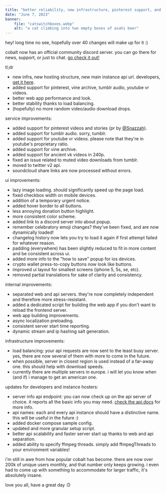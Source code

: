 ```yaml
---
title: "better reliability, new infrastructure, pinterest support, and way more!"
date: "June 7, 2023"
banner:
    file: "catswitchboxes.webp"
    alt: "a cat climbing into two empty boxes of asahi beer"
---
```

hey! long time no see, hopefully over 40 changes will make up for it :)

cobalt now has an official community discord server. you can go there for news, support, or just to chat. [go check it out!](https://discord.gg/pQPt8HBUPu)

<span class='text-backdrop'>tl;dr</span>
- new infra, new hosting structure, new main instance api url. developers, [get it here](https://github.com/imputnet/cobalt/blob/current/docs/api.md).
- added support for pinterest, vine archive, tumblr audio, youtube vr videos.
- better web app performance and look.
- better stability thanks to load balancing.
- (hopefully) no more random video/audio download drops.

service improvements:
- added support for pinterest videos and stories (pr by [@Snazzah](https://github.com/imputnet/cobalt/commit/40291c4d24cb5f441cdddfd26104f149bc4ee27c)).
- added support for tumblr audio. sorry, tumblr.
- added support for youtube vr videos. please note that they're in youtube's proprietary ratio.
- added support for vine archive.
- added support for ancient vk videos in 240p.
- fixed an issue related to muted video downloads from tumblr.
- moved to twitter v2 api.
- soundcloud share links are now processed without errors.

ui improvements:
- lazy image loading. should significantly speed up the page load.
- fixed checkbox width on mobile devices.
- addition of a temporary urgent notice.
- added hover border to all buttons.
- less annoying donation button highlight.
- more consistent color scheme.
- added link to a discord server into about popup.
- remember celebratory emoji changes? they've been fixed, and are now dynamically loaded!
- changelog history now lets you try to load it again if first attempt failed for whatever reason.
- padding (everywhere) has been slightly reduced to fit in more content and be consistent across ui.
- added more info to the "how to save" popup for ios devices.
- crypto wallet press-to-copy buttons now look like buttons.
- improved ui layout for smallest screens (iphone 5, 5s, se, etc).
- removed partial translations for sake of clarity and consistency.

internal improvements:
- separated web and api servers. they're now completely independent and therefore more stress-resistant.
- added a dedicated script for building the web app if you don't want to reload the frontend server.
- web app building improvements.
- async localization preloading.
- consistent server start time reporting.
- dynamic stream and ip hashing salt generation.

infrastructure improvements:
- load balancing: your api requests are now sent to the least busy server. yes, there are now several of them with more to come in the future.
- when possible, server in closest region is used instead of a far-away one. this should help with download speeds.
- currently there are multiple servers in europe. i will let you know when (and if) i manage to get an american one.

updates for developers and instance hosters:
- server info api endpoint: you can now check up on the api server of choice. it reports all the basic info you may need. [check the api docs](https://github.com/imputnet/cobalt/blob/current/docs/api.md#get-apiserverinfo) for more info.
- api names: each and every api instance should have a distinctive name. this will be useful in the future :)
- added docker compose sample config.
- updated and more granular setup script.
- better api scalability and faster server start up thanks to web and api separation.
- added ability to specify ffmpeg threads. simply add ffmpegThreads to your environment variables!

i'm still in awe from how popular cobalt has become. there are now over 200k of unique users monthly, and that number only keeps growing. i even had to come up with something to accommodate for larger traffic, it's absolutely insane.

love you all, have a great day :D